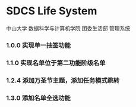 # SDCS Life System
中山大学 数据科学与计算机学院 团委生活部 管理系统
### 1.0.0 实现单一抽签功能
### 1.1.0 实现名单位于第二功能阶级名单
### 1.2.4 添加万圣节主题，添加任务模式跳转
### 1.3.0 添加名单全选功能


